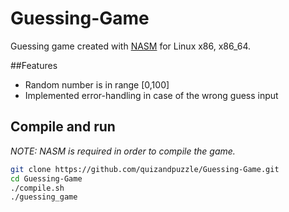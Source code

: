 # Guessing-Game

Guessing game created with [NASM](https://www.nasm.us/) for Linux x86, x86_64.

##Features
+ Random number is in range [0,100]
+ Implemented error-handling in case of the wrong guess input

## Compile and run
*NOTE: NASM is required in order to compile the game.*

```sh
git clone https://github.com/quizandpuzzle/Guessing-Game.git
cd Guessing-Game
./compile.sh
./guessing_game
```
